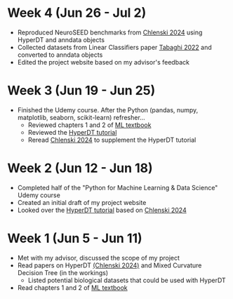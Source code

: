 # Week 4 (Jun 26 - Jul 2)
- Reproduced NeuroSEED benchmarks from [Chlenski 2024](https://arxiv.org/abs/2310.13841)
using HyperDT and anndata objects
- Collected datasets from Linear Classifiers paper [Tabaghi 2022](https://arxiv.org/pdf/2102.10204) and 
converted to anndata objects
- Edited the project website based on my advisor's feedback

# Week 3 (Jun 19 - Jun 25)
- Finished the Udemy course. After the Python (pandas, numpy, matplotlib, seaborn, scikit-learn) 
refresher...
  - Reviewed chapters 1 and 2 of [ML textbook](https://github.com/ageron/handson-ml2)
  - Reviewed the [HyperDT tutorial](https://github.com/pchlenski/hyperdt/blob/main/notebooks/tutorial.ipynb) 
  - Reread [Chlenski 2024](https://arxiv.org/abs/2310.13841) to supplement the HyperDT tutorial

# Week 2 (Jun 12 - Jun 18)
- Completed half of the "Python for Machine Learning & Data Science" Udemy course
- Created an initial draft of my project website 
- Looked over the [HyperDT tutorial](https://github.com/pchlenski/hyperdt/blob/main/notebooks/tutorial.ipynb) 
based on [Chlenski 2024](https://arxiv.org/abs/2310.13841)

# Week 1 (Jun 5 - Jun 11)
- Met with my advisor, discussed the scope of my project
- Read papers on HyperDT [(Chlenski 2024)](https://arxiv.org/abs/2310.13841)
and Mixed Curvature Decision Tree (in the workings)
  - Listed potential biological datasets that could be used with HyperDT
- Read chapters 1 and 2 of [ML textbook](https://github.com/ageron/handson-ml2)